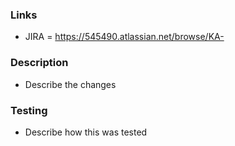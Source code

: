 ### Links
* JIRA = https://545490.atlassian.net/browse/KA-<JIRA-ID>

### Description
* Describe the changes

### Testing
* Describe how this was tested

